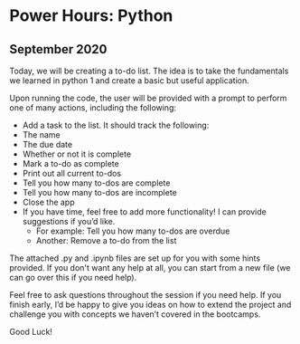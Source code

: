 # Power Hours: Python
## September 2020

Today, we will be creating a to-do list. The idea is to take the fundamentals we learned in python 1 and create a basic but useful application. 
 
Upon running the code, the user will be provided with a prompt to perform one of many actions, including the following: 
*	Add a task to the list. It should track the following:
  * The name
  * The due date
  * Whether or not it is complete
* Mark a to-do as complete
* Print out all current to-dos
* Tell you how many to-dos are complete
* Tell you how many to-dos are incomplete
* Close the app
* If you have time, feel free to add more functionality! I can provide suggestions if you’d like.
  * For example: Tell you how many to-dos are overdue
  * Another: Remove a to-do from the list

The attached .py and .ipynb files are set up for you with some hints provided. If you don't want any help at all, you can start from a new file (we can go over this if you need help). 
 
Feel free to ask questions throughout the session if you need help. If you finish early, I’d be happy to give you ideas on how to extend the project and challenge you with concepts we haven’t covered in the bootcamps. 
 
Good Luck!  
